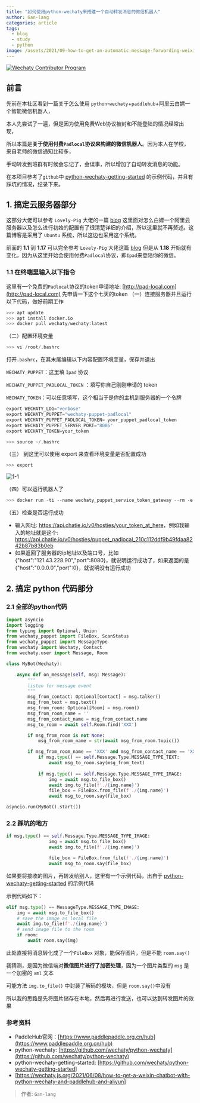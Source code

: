 ```yaml
---
title: "如何使用python-wechaty来搭建一个自动转发消息的微信机器人"
author: Gan-lang
categories: article
tags:
  - blog
  - study
  - python
image: /assets/2021/09-how-to-get-an-automatic-message-forwarding-weixin-chatbot-with-python-wechaty-aliyun/cover.webp
---
```


[![Wechaty Contributor Program](https://img.shields.io/badge/Wechaty-Contributor%20Program-green.svg)](https://wechaty.js.org/docs/contributing/)

## 前言

先前在本社区看到一篇关于怎么使用 `python`-`wechaty`+`paddlehub`+阿里云白嫖一个智能微信机器人，

本人先尝试了一遍，但是因为使用免费Web协议被封和不能登陆的情况经常出现，

所以本篇是**关于使用付费`Padlocal`协议来构建的微信机器人**。因为本人在学校，来自老师的微信通知比较多，

手动转发到班群有时候会忘记了，会误事，所以增加了自动转发消息的功能。

在本项目参考了`github`中 [python-wechaty-getting-started](https://github.com/wechaty/python-wechaty-getting-started) 的示例代码，并且有踩坑的情况，纪录下来。

## 1. 搞定云服务器部分

这部分大佬可以参考 `Lovely-Pig` 大佬的一篇 [blog](https://wechaty.js.org/2021/06/08/how-to-get-a-weixin-chatbot-with-python-wechaty-and-paddlehub-and-aliyun/) 这里面对怎么白嫖一个阿里云服务器以及怎么进行初始的配置有了很清楚详细的介绍，所以这里就不再赘述。这篇博客是采用了 `Ubuntu` 系统，所以这边也采用这个系统。

前面的  **1.1** 到 **1.17** 可以完全参考 `Lovely-Pig` 大佬这篇 [blog](https://wechaty.js.org/2021/06/08/how-to-get-a-weixin-chatbot-with-python-wechaty-and-paddlehub-and-aliyun/) 但是从 **1.18** 开始就有变化，因为从这里开始会使用付费`Padlocal`协议，即`Ipad`来登陆你的微信。

### 1.1 在终端里输入以下指令

这里有一个免费的`Padlocal`协议的token申请地址: [http://pad-local.com](http://pad-local.com)
先申请一下这个七天的token
（一）连接服务器并且运行以下代码，做好前期工作

```python
>>> apt update
>>> apt install docker.io
>>> docker pull wechaty/wechaty:latest
```

（二）配置环境变量

```python
>>> vi /root/.bashrc
```

  打开`.bashrc`，在其末尾编辑以下内容配置环境变量，保存并退出

`WECHATY_PUPPET`：这里填 `Ipad` 协议

`WECHATY_PUPPET_PADLOCAL_TOKEN` ：填写你自己刚刚申请的 token

`WECHATY_TOKEN`：可以任意填写，这个相当于是你的主机到服务器的一个令牌

```python
export WECHATY_LOG="verbose"
export WECHATY_PUPPET="wechaty-puppet-padlocal"
export WECHATY_PUPPET_PADLOCAL_TOKEN= your_puppet_padlocal_token
export WECHATY_PUPPET_SERVER_PORT="8086"
export WECHATY_TOKEN=your_token
```

```python
>>> source ~/.bashrc
```

（三） 到这里可以使用 export 来查看环境变量是否配置成功

```python
>>> export
```

![1-1](/assets/2021/09-how-to-get-an-automatic-message-forwarding-weixin-chatbot-with-python-wechaty-aliyun/1-1.webp)

（四）可以运行机器人了

```python
>>> docker run -ti --name wechaty_puppet_service_token_gateway --rm -e WECHATY_LOG -e WECHATY_PUPPET -e WECHATY_PUPPET_PADLOCAL_TOKEN -e WECHATY_PUPPET_SERVER_PORT -e WECHATY_TOKEN -p "$WECHATY_PUPPET_SERVER_PORT:$WECHATY_PUPPET_SERVER_PORT" wechaty/wechaty:0.56
```

（五）检查是否运行成功

- 输入网址: <https://api.chatie.io/v0/hosties/your_token_at_here>，例如我输入的地址就是这个: <https://api.chatie.io/v0/hosties/puppet_padlocal_210c112ddf9b49fdaa8242b87b83b0eb>
- 如果返回了服务器的ip地址以及端口号，比如{"host":"121.43.228.90","port":8080}，就说明运行成功了，如果返回的是{"host":"0.0.0.0","port":0}，就说明没有运行成功

## 2. 搞定 python 代码部分

### 2.1 全部的python代码

```python
import asyncio
import logging
from typing import Optional, Union
from wechaty_puppet import FileBox, ScanStatus
from wechaty_puppet import MessageType
from wechaty import Wechaty, Contact
from wechaty.user import Message, Room

class MyBot(Wechaty):

    async def on_message(self, msg: Message):
        """
        listen for message event
        """
        msg_from_contact: Optional[Contact] = msg.talker()       
        msg_from_text = msg.text()                                  
        msg_from_room: Optional[Room] = msg.room()                  
        msg_from_room_name = ''                                     
        msg_from_contact_name = msg_from_contact.name              
        msg_to_room = await self.Room.find('XXX')

        if msg_from_room is not None:                              
            msg_from_room_name = str(await msg_from_room.topic())

        if msg_from_room_name == 'XXX' and msg_from_contact_name == 'XXX':
            if msg.type() == self.Message.Type.MESSAGE_TYPE_TEXT:
                await msg_to_room.say(msg_from_text)
                
            if msg.type() == self.Message.Type.MESSAGE_TYPE_IMAGE:      
                img = await msg.to_file_box()
                await img.to_file(f'./{img.name}')
                file_box = FileBox.from_file(f'./{img.name}')           
                await msg_to_room.say(file_box)

asyncio.run(MyBot().start())
```

### 2.2 踩坑的地方

```python
if msg.type() == self.Message.Type.MESSAGE_TYPE_IMAGE:      
                img = await msg.to_file_box()
                await img.to_file(f'./{img.name}')

                file_box = FileBox.from_file(f'./{img.name}')           # 注意路径，以及文件不能为空
                await msg_to_room.say(file_box)
```

如果要将接收的图片，再转发给别人，这里有一个示例代码，出自于 [python-wechaty-getting-started](https://github.com/wechaty/python-wechaty-getting-started) 的示例代码

示例代码如下：

```python
elif msg.type() == MessageType.MESSAGE_TYPE_IMAGE:
    img = await msg.to_file_box()
    # save the image as local file
    await img.to_file(f'./{img.name}')
    # send image file to the room
    if room:
        await room.say(img)
```

此处直接将消息转化成了一个`FileBox` 对象，能保存图片，但是不能 `room.say()`

我猜测，是因为微信端对**微信图片进行了加密处理**，因为一个图片类型的 `msg` 是一个加密的 `xml` 文本

可能方法 `img.to_file()` 中封装了解码的模块，但是 `room.say()`中没有

所以我的思路是先将图片储存在本地，然后再进行发送，也可以达到转发图片的效果

### 参考资料

- PaddleHub官网：[https://www.paddlepaddle.org.cn/hub](https://www.paddlepaddle.org.cn/hub)
- python-wechaty: [https://github.com/wechaty/python-wechaty](https://github.com/wechaty/python-wechaty)
- python-wechaty-getting-started: [https://github.com/wechaty/python-wechaty-getting-started]
- [https://wechaty.js.org/2021/06/08/how-to-get-a-weixin-chatbot-with-python-wechaty-and-paddlehub-and-aliyun]

> 作者: `Gan-lang`
